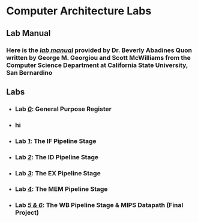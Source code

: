 # Computer Architecture Labs

## Lab Manual
### Here is the [*lab manual*](https://github.com/fctanglao/ComputerArchitectureLabs/blob/main/Computer%20Architecture%20Implementing%20a%20Datapath%20in%20Verilog%20a%20Lab%20Manual.pdf) provided by Dr. Beverly Abadines Quon written by George M. Georgiou and Scott McWilliams from the Computer Science Department at California State University, San Bernardino


## Labs
- ### Lab [*0*](https://github.com/fctanglao/ComputerArchitectureLabs/tree/main/Lab%200): General Purpose Register
 - ### hi
- ### Lab [*1*](https://github.com/fctanglao/ComputerArchitectureLabs/tree/main/Lab%201): The IF Pipeline Stage
- ### Lab [*2*](https://github.com/fctanglao/ComputerArchitectureLabs/tree/main/Lab%202): The ID Pipeline Stage
- ### Lab [*3*](https://github.com/fctanglao/ComputerArchitectureLabs/tree/main/Lab%203): The EX Pipeline Stage
- ### Lab [*4*](https://github.com/fctanglao/ComputerArchitectureLabs/tree/main/Lab%204): The MEM Pipeline Stage
- ### Lab [*5 & 6*](https://github.com/fctanglao/ComputerArchitectureLabs/tree/main/Labs%205%20%26%206): The WB Pipeline Stage & MIPS Datapath (Final Project)
